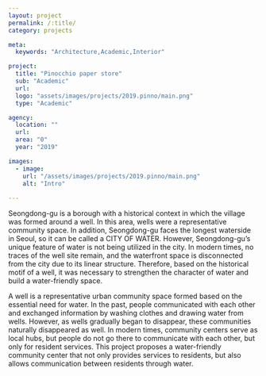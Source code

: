 ```yaml
---
layout: project
permalink: /:title/
category: projects

meta:
  keywords: "Architecture,Academic,Interior"

project:
  title: "Pinocchio paper store"
  sub: "Academic"
  url: 
  logo: "assets/images/projects/2019.pinno/main.png"
  type: "Academic"

agency:
  location: ""
  url: 
  area: "0"
  year: "2019"

images:
  - image:
    url: "/assets/images/projects/2019.pinno/main.png"
    alt: "Intro"
 
---
```

<p>Seongdong-gu is a borough with a historical context in which the village was formed around a well. In this area, wells were a representative community space. In addition, Seongdong-gu faces the longest waterside in Seoul, so it can be called a CITY OF WATER. However, Seongdong-gu’s unique feature of water is not being utilized in the city. In modern times, no traces of the well site remain, and the waterfront space is disconnected from the city due to its linear structure. Therefore, based on the historical motif of a well, it was necessary to strengthen the character of water and build a water-friendly space. 

A well is a representative urban community space formed based on the essential need for water. In the past, people communicated with each other and exchanged information by washing clothes and drawing water from wells. However, as wells gradually began to disappear, these communities naturally disappeared as well. In modern times, community centers serve as local hubs, but people do not go there to communicate with each other, but only for resident services. This project proposes a water-friendly community center that not only provides services to residents, but also allows communication between residents through water.</p>
